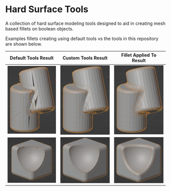 # Hard Surface Tools

A collection of hard surface modeling tools designed to aid in creating mesh based fillets on boolean objects.

Examples fillets creating using default tools vs the tools in this repository are shown below.

Default Tools Result       |  Custom Tools Result      |  Fillet Applied To Result
:-------------------------:|:-------------------------:|:-------------------------:
![](./images/two_cylinders/default.png)  |  ![](./images/two_cylinders/fillet.png) | ![](./images/two_cylinders/smoothed.png)
![](./images/cube_sphere_diff/default.png)  |  ![](./images/cube_sphere_diff/fillet.png) | ![](./images/cube_sphere_diff/smoothed.png)

